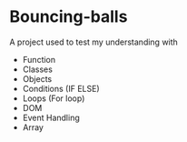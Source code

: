 # Bouncing-balls

A project used to test my understanding with 
- Function
- Classes
- Objects
- Conditions (IF ELSE)
- Loops (For loop)
- DOM
- Event Handling
- Array
